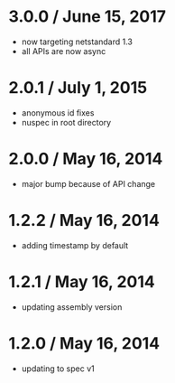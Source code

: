﻿
3.0.0 / June 15, 2017
=================
* now targeting netstandard 1.3
* all APIs are now async

2.0.1 / July 1, 2015
=================
* anonymous id fixes
* nuspec in root directory

2.0.0 / May 16, 2014
=================
* major bump because of API change

1.2.2 / May 16, 2014
=================
* adding timestamp by default

1.2.1 / May 16, 2014
=================
* updating assembly version

1.2.0 / May 16, 2014
=================
* updating to spec v1
